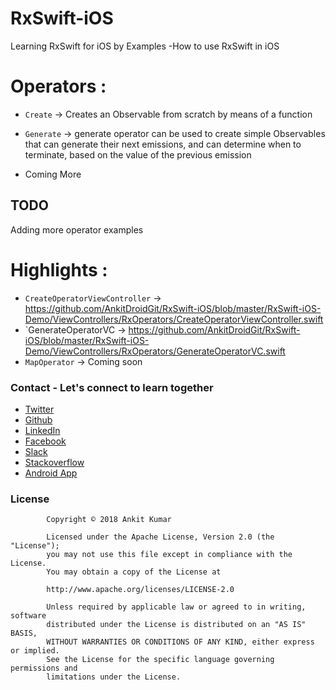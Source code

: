 # RxSwift-iOS
Learning RxSwift for iOS by Examples -How to use RxSwift in iOS



# Operators :
* `Create` -> Creates an Observable from scratch by means of a function
* `Generate` -> generate operator can be used to create simple Observables that can generate their next emissions, and can determine when to terminate, based on the value of the previous emission

* Coming More
## TODO

Adding more operator examples


# Highlights :
*  `CreateOperatorViewController` -> https://github.com/AnkitDroidGit/RxSwift-iOS/blob/master/RxSwift-iOS-Demo/ViewControllers/RxOperators/CreateOperatorViewController.swift
*  `GenerateOperatorVC -> https://github.com/AnkitDroidGit/RxSwift-iOS/blob/master/RxSwift-iOS-Demo/ViewControllers/RxOperators/GenerateOperatorVC.swift
*  `MapOperator` -> Coming soon


### Contact - Let's connect to learn together
- [Twitter](https://twitter.com/KumarAnkitRKE)
- [Github](https://github.com/AnkitDroidGit)
- [LinkedIn](https://www.linkedin.com/in/kumarankitkumar/)
- [Facebook](https://www.facebook.com/freeankit)
- [Slack](https://ankitdroid.slack.com)
- [Stackoverflow](https://stackoverflow.com/users/3282461/android)
- [Android App](https://play.google.com/store/apps/details?id=com.freeankit.ankitprofile)


### License

            Copyright © 2018 Ankit Kumar

            Licensed under the Apache License, Version 2.0 (the "License");
            you may not use this file except in compliance with the License.
            You may obtain a copy of the License at

            http://www.apache.org/licenses/LICENSE-2.0

            Unless required by applicable law or agreed to in writing, software
            distributed under the License is distributed on an "AS IS" BASIS,
            WITHOUT WARRANTIES OR CONDITIONS OF ANY KIND, either express or implied.
            See the License for the specific language governing permissions and
            limitations under the License.

